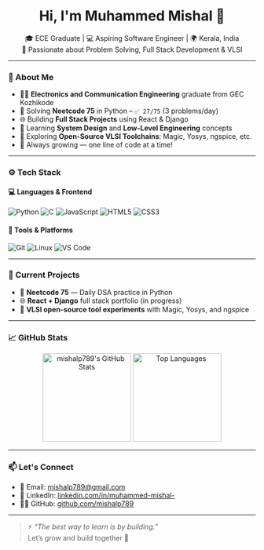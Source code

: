 <h1 align="center">Hi, I'm Muhammed Mishal 👋</h1>

<p align="center">
🎓 ECE Graduate | 💻 Aspiring Software Engineer | 🌍 Kerala, India  
<br>
🚀 Passionate about Problem Solving, Full Stack Development & VLSI
</p>

---

### 🧠 About Me

- 👨‍🎓 **Electronics and Communication Engineering** graduate from GEC Kozhikode  
- 🐍 Solving **Neetcode 75** in Python – `✅ 27/75` (3 problems/day)  
- 🌐 Building **Full Stack Projects** using React & Django  
- 🧠 Learning **System Design** and **Low-Level Engineering** concepts  
- 🔬 Exploring **Open-Source VLSI Toolchains**: Magic, Yosys, ngspice, etc.  
- 🌱 Always growing — one line of code at a time!

---

### ⚙️ Tech Stack

#### 💻 Languages & Frontend
![Python](https://img.shields.io/badge/Python-3776AB?style=flat&logo=python&logoColor=white)
![C](https://img.shields.io/badge/C-00599C?style=flat&logo=c&logoColor=white)
![JavaScript](https://img.shields.io/badge/JavaScript-F7DF1E?style=flat&logo=javascript&logoColor=black)
![HTML5](https://img.shields.io/badge/HTML5-E34F26?style=flat&logo=html5&logoColor=white)
![CSS3](https://img.shields.io/badge/CSS3-1572B6?style=flat&logo=css3&logoColor=white)

#### 🧰 Tools & Platforms
![Git](https://img.shields.io/badge/Git-F05032?style=flat&logo=git&logoColor=white)
![Linux](https://img.shields.io/badge/Linux-FCC624?style=flat&logo=linux&logoColor=black)
![VS Code](https://img.shields.io/badge/VS%20Code-007ACC?style=flat&logo=visual-studio-code&logoColor=white)

---

### 🚧 Current Projects

- 🔢 **Neetcode 75** — Daily DSA practice in Python  
- 🌐 **React + Django** full stack portfolio (in progress)  
- 🧪 **VLSI open-source tool experiments** with Magic, Yosys, and ngspice  

---

### 📈 GitHub Stats

<p align="center">
  <img src="https://github-readme-stats.vercel.app/api?username=mishalp789&show_icons=true&theme=radical" alt="mishalp789's GitHub Stats" height="180" />
  <img src="https://github-readme-stats.vercel.app/api/top-langs/?username=mishalp789&layout=compact&theme=radical" alt="Top Languages" height="180" />
</p>

---

### 📫 Let's Connect

- 📧 Email: [mishalp789@gmail.com](mailto:mishalp789@gmail.com)  
- 💼 LinkedIn: [linkedin.com/in/muhammed-mishal-](https://www.linkedin.com/in/muhammed-mishal-)  
- 🧑‍💻 GitHub: [github.com/mishalp789](https://github.com/mishalp789)

---

> ⚡ *“The best way to learn is by building.”*  
> Let’s grow and build together 🚀
